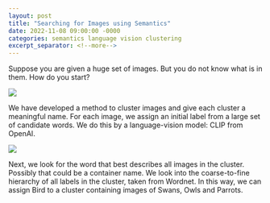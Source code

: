 ```yaml
---
layout: post
title: "Searching for Images using Semantics"
date: 2022-11-08 09:00:00 -0000
categories: semantics language vision clustering
excerpt_separator: <!--more-->
---
```


Suppose you are given a huge set of images. But you do not know what is in them.
How do you start?

<img src="https://gertjanburghouts.github.io/pictures/semantic-clip-search.jpg">

We have developed a method to cluster images and give each cluster a meaningful name. 
For each image, we assign an initial label from a large set of candidate words.
We do this by a language-vision model: CLIP from OpenAI.

<img src="https://gertjanburghouts.github.io/pictures/cluster-naming.jpg">

Next, we look for the word that best describes all images in the cluster.
Possibly that could be a container name.
We look into the coarse-to-fine hierarchy of all labels in the cluster, taken from Wordnet.
In this way, we can assign Bird to a cluster containing images of Swans, Owls and Parrots.
